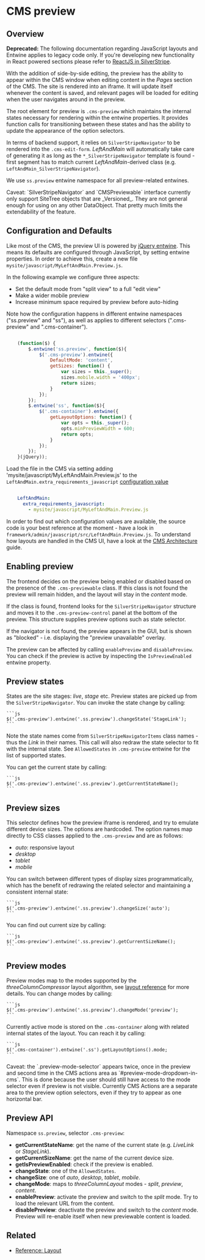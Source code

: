 # CMS preview

## Overview

__Deprecated:__
The following documentation regarding JavaScript layouts and Entwine applies to legacy code only.
If you're developing new functionality in React powered sections please refer to
[ReactJS in SilverStripe](./How_Tos/Extend_CMS_Interface.md#reactjs-in-silverstripe).

With the addition of side-by-side editing, the preview has the ability to appear
within the CMS window when editing content in the _Pages_ section of the CMS.
The site is rendered into an iframe. It will update itself whenever the content
is saved, and relevant pages will be loaded for editing when the user navigates
around in the preview.

The root element for preview is `.cms-preview` which maintains the internal
states necessary for rendering within the entwine properties. It provides
function calls for transitioning between these states and has the ability to
update the appearance of the option selectors.

In terms of backend support, it relies on `SilverStripeNavigator` to be rendered
into the `.cms-edit-form`. _LeftAndMain_ will automatically take care of
generating it as long as the `*_SilverStripeNavigator` template is found -
first segment has to match current _LeftAndMain_-derived class (e.g.
`LeftAndMain_SilverStripeNavigator`).

We use `ss.preview` entwine namespace for all preview-related entwines.

<div class="notice" markdown='1'>
Caveat: `SilverStripeNavigator` and `CMSPreviewable` interface currently only
support SiteTree objects that are _Versioned_.  They are not general enough for
using on any other DataObject. That pretty much limits the extendability of the
feature.
</div>

## Configuration and Defaults

Like most of the CMS, the preview UI is powered by
[jQuery entwine](https://github.com/hafriedlander/jquery.entwine). This means
its defaults are configured through JavaScript, by setting entwine properties.
In order to achieve this, create a new file `mysite/javascript/MyLeftAndMain.Preview.js`.

In the following example we configure three aspects:

 * Set the default mode from "split view" to a full "edit view"
 * Make a wider mobile preview
 * Increase minimum space required by preview before auto-hiding

Note how the configuration happens in different entwine namespaces
("ss.preview" and "ss"), as well as applies to different selectors
(".cms-preview" and ".cms-container").


```js

	(function($) {
		$.entwine('ss.preview', function($){
			$('.cms-preview').entwine({
				DefaultMode: 'content',
				getSizes: function() {
					var sizes = this._super();
					sizes.mobile.width = '400px';
					return sizes;
				}
			});
		});
		$.entwine('ss', function($){
			$('.cms-container').entwine({
				getLayoutOptions: function() {
					var opts = this._super();
					opts.minPreviewWidth = 600;
					return opts;
				}
			});
		});
	}(jQuery));
```

Load the file in the CMS via setting adding 'mysite/javascript/MyLeftAndMain.Preview.js'
to the `LeftAndMain.extra_requirements_javascript` [configuration value](../configuration)


```yml

	LeftAndMain:
	  extra_requirements_javascript:
	    - mysite/javascript/MyLeftAndMain.Preview.js
```

In order to find out which configuration values are available, the source code
is your best reference at the moment - have a look in `framework/admin/javascript/src/LeftAndMain.Preview.js`.
To understand how layouts are handled in the CMS UI, have a look at the
[CMS Architecture](cms_architecture) guide.

## Enabling preview

The frontend decides on the preview being enabled or disabled based on the
presence of the `.cms-previewable` class. If this class is not found the preview
will remain hidden, and the layout will stay in the _content_ mode.

If the class is found, frontend looks for the `SilverStripeNavigator` structure
and moves it to the `.cms-preview-control` panel at the bottom of the preview.
This structure supplies preview options such as state selector.

If the navigator is not found, the preview appears in the GUI, but is shown as
"blocked" - i.e. displaying the "preview unavailable" overlay.

The preview can be affected by calling `enablePreview` and `disablePreview`. You
can check if the preview is active by inspecting the `IsPreviewEnabled` entwine
property.

## Preview states

States are the site stages: _live_, _stage_ etc. Preview states are picked up
from the `SilverStripeNavigator`. You can invoke the state change by calling:

	```js
	$('.cms-preview').entwine('.ss.preview').changeState('StageLink');
	```

Note the state names come from `SilverStripeNavigatorItems` class names - thus
the _Link_ in their names. This call will also redraw the state selector to fit
with the internal state. See `AllowedStates` in `.cms-preview` entwine for the
list of supported states.

You can get the current state by calling:

	```js
	$('.cms-preview').entwine('.ss.preview').getCurrentStateName();
	```

## Preview sizes

This selector defines how the preview iframe is rendered, and try to emulate
different device sizes. The options are hardcoded. The option names map directly
to CSS classes applied to the `.cms-preview` and are as follows:

* _auto_: responsive layout
* _desktop_
* _tablet_
* _mobile_

You can switch between different types of display sizes programmatically, which
has the benefit of redrawing the related selector and maintaining a consistent
internal state:

	```js
	$('.cms-preview').entwine('.ss.preview').changeSize('auto');
	```

You can find out current size by calling:

	```js
	$('.cms-preview').entwine('.ss.preview').getCurrentSizeName();
	```

## Preview modes

Preview modes map to the modes supported by the _threeColumnCompressor_ layout
algorithm, see [layout reference](cms_layout) for more details. You
can change modes by calling:

	```js
	$('.cms-preview').entwine('.ss.preview').changeMode('preview');
	```

Currently active mode is stored on the `.cms-container` along with related
internal states of the layout. You can reach it by calling:

	```js
	$('.cms-container').entwine('.ss').getLayoutOptions().mode;
	```

<div class="notice" markdown='1'>
Caveat: the `.preview-mode-selector` appears twice, once in the preview and
second time in the CMS actions area as `#preview-mode-dropdown-in-cms`. This is
done because the user should still have access to the mode selector even if
preview is not visible. Currently CMS Actions are a separate area to the preview
option selectors, even if they try to appear as one horizontal bar.
</div>

## Preview API

Namespace `ss.preview`, selector `.cms-preview`:

* **getCurrentStateName**: get the name of the current state (e.g. _LiveLink_ or _StageLink_).
* **getCurrentSizeName**: get the name of the current device size.
* **getIsPreviewEnabled**: check if the preview is enabled.
* **changeState**: one of the `AllowedStates`.
* **changeSize**: one of _auto_, _desktop_, _tablet_, _mobile_.
* **changeMode**: maps to _threeColumnLayout_ modes - _split_, _preview_, _content_.
* **enablePreview**: activate the preview and switch to the _split_ mode. Try to load the relevant URL from the content.
* **disablePreview**: deactivate the preview and switch to the _content_ mode. Preview will re-enable itself when new
previewable content is loaded.

## Related

 * [Reference: Layout](cms_layout)
